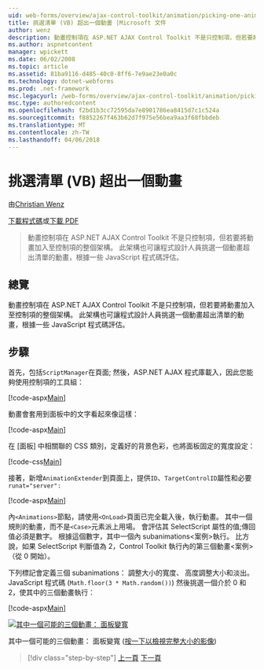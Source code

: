 ```yaml
---
uid: web-forms/overview/ajax-control-toolkit/animation/picking-one-animation-out-of-a-list-vb
title: 挑選清單 (VB) 超出一個動畫 |Microsoft 文件
author: wenz
description: 動畫控制項在 ASP.NET AJAX Control Toolkit 不是只控制項，但若要將動畫加入至控制項的整個架構。 架構也允許...
ms.author: aspnetcontent
manager: wpickett
ms.date: 06/02/2008
ms.topic: article
ms.assetid: 81ba9116-d485-40c0-8ff6-7e9ae23e0a0c
ms.technology: dotnet-webforms
ms.prod: .net-framework
msc.legacyurl: /web-forms/overview/ajax-control-toolkit/animation/picking-one-animation-out-of-a-list-vb
msc.type: authoredcontent
ms.openlocfilehash: f2bd1b3cc72595da7e8901786ea8415d7c1c524a
ms.sourcegitcommit: f8852267f463b62d7f975e56bea9aa3f68fbbdeb
ms.translationtype: MT
ms.contentlocale: zh-TW
ms.lasthandoff: 04/06/2018
---
```

<a name="picking-one-animation-out-of-a-list-vb"></a>挑選清單 (VB) 超出一個動畫
====================
由[Christian Wenz](https://github.com/wenz)

[下載程式碼](http://download.microsoft.com/download/f/9/a/f9a26acd-8df4-4484-8a18-199e4598f411/Animation5.vb.zip)或[下載 PDF](http://download.microsoft.com/download/6/7/1/6718d452-ff89-4d3f-a90e-c74ec2d636a3/animation5VB.pdf)

> 動畫控制項在 ASP.NET AJAX Control Toolkit 不是只控制項，但若要將動畫加入至控制項的整個架構。 此架構也可讓程式設計人員挑選一個動畫超出清單的動畫，根據一些 JavaScript 程式碼評估。


## <a name="overview"></a>總覽

動畫控制項在 ASP.NET AJAX Control Toolkit 不是只控制項，但若要將動畫加入至控制項的整個架構。 此架構也可讓程式設計人員挑選一個動畫超出清單的動畫，根據一些 JavaScript 程式碼評估。

## <a name="steps"></a>步驟

首先，包括`ScriptManager`在頁面; 然後，ASP.NET AJAX 程式庫載入，因此您能夠使用控制項的工具組：

[!code-aspx[Main](picking-one-animation-out-of-a-list-vb/samples/sample1.aspx)]

動畫會套用到面板中的文字看起來像這樣：

[!code-aspx[Main](picking-one-animation-out-of-a-list-vb/samples/sample2.aspx)]

在 [面板] 中相關聯的 CSS 類別，定義好的背景色彩，也將面板固定的寬度設定：

[!code-css[Main](picking-one-animation-out-of-a-list-vb/samples/sample3.css)]

接著，新增`AnimationExtender`到頁面上，提供`ID`、`TargetControlID`屬性和必要 `runat="server":`

[!code-aspx[Main](picking-one-animation-out-of-a-list-vb/samples/sample4.aspx)]

內`<Animations>`節點，請使用`<OnLoad>`頁面已完全載入後，執行動畫。 其中一個規則的動畫，而不是`<Case>`元素派上用場。 會評估其 SelectScript 屬性的值;傳回值必須是數字。 根據這個數字，其中一個內 subanimations&lt;案例&gt;執行。 比方說，如果 SelectScript 判斷值為 2，Control Toolkit 執行內的第三個動畫&lt;案例&gt;（從 0 開始）。

下列標記會定義三個 subanimations： 調整大小的寬度、 高度調整大小和淡出。JavaScript 程式碼 (`Math.floor(3 * Math.random())`) 然後挑選一個介於 0 和 2，使其中的三個動畫執行：

[!code-aspx[Main](picking-one-animation-out-of-a-list-vb/samples/sample5.aspx)]


[![其中一個可能的三個動畫： 面板變寬](picking-one-animation-out-of-a-list-vb/_static/image2.png)](picking-one-animation-out-of-a-list-vb/_static/image1.png)

其中一個可能的三個動畫： 面板變寬 ([按一下以檢視完整大小的影像](picking-one-animation-out-of-a-list-vb/_static/image3.png))

> [!div class="step-by-step"]
> [上一頁](animation-depending-on-a-condition-vb.md)
> [下一頁](animating-in-response-to-user-interaction-vb.md)
